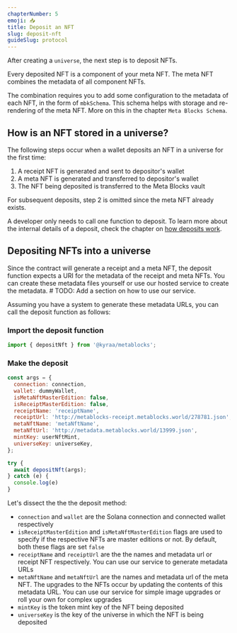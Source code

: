 ```yaml
---
chapterNumber: 5
emoji: 📥
title: Deposit an NFT
slug: deposit-nft
guideSlug: protocol
---
```

After creating a `universe`, the next step is to deposit NFTs.

Every deposited NFT is a component of your meta NFT. The meta NFT combines the metadata of all component NFTs.

The combination requires you to add some configuration to the metadata of each NFT, in the form of `mbkSchema`. This schema helps with storage and re-rendering of the meta NFT. More on this in the chapter `Meta Blocks Schema`.

## How is an NFT stored in a universe?

The following steps occur when a wallet deposits an NFT in a universe for the first time:

1. A receipt NFT is generated and sent to depositor's wallet
2. A meta NFT is generated and transferred to depositor's wallet
3. The NFT being deposited is transferred to the Meta Blocks vault

For subsequent deposits, step 2 is omitted since the meta NFT already exists.

A developer only needs to call one function to deposit. To learn more about the internal details of a deposit, check the chapter on [how deposits work](/guides/protocol/how-deposits-work).

## Depositing NFTs into a universe

Since the contract will generate a receipt and a meta NFT, the deposit function expects a URI for the metadata of the receipt and meta NFTs. You can create these metadata files yourself or use our hosted service to create the metadata. # TODO: Add a section on how to use our service. 

Assuming you have a system to generate these metadata URLs, you can call the deposit function as follows:

### Import the deposit function

```javascript
import { depositNft } from '@kyraa/metablocks';
```

### Make the deposit

```javascript
const args = {
  connection: connection,
  wallet: dummyWallet,
  isMetaNftMasterEdition: false,
  isReceiptMasterEdition: false, 
  receiptName: 'receiptName', 
  receiptUrl: 'http://metablocks-receipt.metablocks.world/278781.json', 
  metaNftName: 'metaNftName', 
  metaNftUrl: 'http://metadata.metablocks.world/13999.json',
  mintKey: userNftMint, 
  universeKey: universeKey, 
};

try {
  await depositNft(args);
} catch (e) {
  console.log(e)
}
```

Let's dissect the the the deposit method:

* `connection` and `wallet` are the Solana connection and connected wallet respectively
* `isReceiptMasterEdition` and `isMetaNftMasterEdition` flags are used to specify if the respective NFTs are master editions or not. By default, both these flags are set `false`
* `receiptName` and `receiptUrl` are the the names and metadata url or receipt NFT respectively. You can use our service to generate metadata URLs
* `metaNftName` and `metaNftUrl` are the names and metadata url of the meta NFT. The upgrades to the NFTs occur by updating the contents of this metadata URL. You can use our service for simple image upgrades or roll your own for complex upgrades
* `mintKey` is the token mint key of the NFT being deposited
* `universeKey` is the key of the universe in which the NFT is being deposited